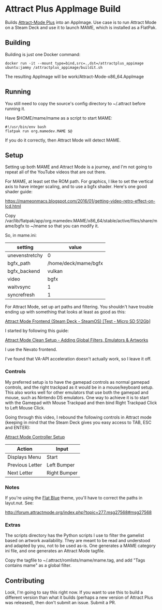# Attract Plus AppImage Build

Builds [Attract-Mode Plus](https://github.com/oomek/attractplus/) into an AppImage. Use case is to run Attract Mode on a Steam Deck and use it to launch MAME, which is installed as a FlatPak.

## Building

Building is just one Docker command:

    docker run -it --mount type=bind,src=.,dst=/attractplus_appimage ubuntu:jammy /attractplus_appimage/buildit.sh

The resulting AppImage will be work/Attract-Mode-x86_64.AppImage

## Running

You still need to copy the source's config directory to ~/.attract before running it.

Have $HOME/mame/mame as a script to start MAME:

    #!/usr/bin/env bash
    flatpak run org.mamedev.MAME $@

If you do it correctly, then Attract Mode will detect MAME.

## Setup

Setting up both MAME and Attract Mode is a journey, and I'm not going to repeat all of the YouTube videos that are out there.

For MAME, at least set the ROM path. For graphics, I like to set the vertical axis to have integer scaling, and to use a
bgfx shader. Here's one good shader guide:

https://mameonmacs.blogspot.com/2016/01/getting-video-retro-effect-on-lcd.html

Copy /var/lib/flatpak/app/org.mamedev.MAME/x86_64/stable/active/files/share/mame/bgfx to ~/mame so that you can modify it.

So, in mame.ini:

|setting       |value               |
|--------------|--------------------|
|unevenstretchy|0                   |
|bgfx_path     |/home/deck/mame/bgfx|
|bgfx_backend  |vulkan              |s
|video         |bgfx                |
|waitvsync     |1                   |
|syncrefresh   |1                   |

For Attract Mode, set up art paths and filtering. You shouldn't have trouble ending up with something that looks at least
as good as this:

[Attract Mode Frontend (Steam Deck - SteamOS) [Test - Micro SD 512Gb]](https://youtu.be/9yaQjpDqTtM?si=t4X6AnJDLZT6Q1-n)

I started by following this guide:

[Attract Mode Clean Setup - Adding Global Filters, Emulators & Artworks](https://youtu.be/PQm86NRnpdw?si=x13xSEN1XFhBn3Cc)

I use the Nevato frontend.

I've found that VA-API acceleration doesn't actually work, so I leave it off.

### Controls

My preferred setup is to have the gamepad controls as normal gamepad controls, and the right trackpad as
it would be in a mouse/keyboard setup. This also works well for other emulators that use both the gamepad and
mouse, such as Nintendo DS emulators. One way to achieve it is to start with the Gamepad with Mouse Trackpad
and then bind Right Trackpad Click to Left Mouse Click.

Going through this video, I rebound the following controls in Attract mode (keeping in mind that the Steam Deck
gives you easy access to TAB, ESC and ENTER):

[Attract Mode Controller Setup](https://youtu.be/mzyZnAwTowI?si=kWsdhuTh-cwls6Mm)

|Action         |Input       |
|---------------|------------|
|Displays Menu  |Start       |
|Previous Letter|Left Bumper |
|Next Letter    |Right Bumper|

### Notes

If you're using the [Flat Blue](https://onyxarcade.com/flat_blue.html) theme, you'll have to correct the
paths in layut.nut. See:

http://forum.attractmode.org/index.php?topic=277.msg27568#msg27568

### Extras

The scripts directory has the Python scripts I use to filter the gamelist based on artwork availability. They are meant to
be read and understood and adapted by you, not to be used as-is. One generates a MAME category ini file, and one generates
an Attract Mode tagfile.

Copy the tagfile to ~/.attract/romlists/mame/mame.tag, and add "Tags contains mame" as a global filter.

## Contributing

Look, I'm going to say this right now. If you want to use this to build a different version than what it builds (perhaps a
new version of Attract Plus was released), then don't submit an issue. Submit a PR.